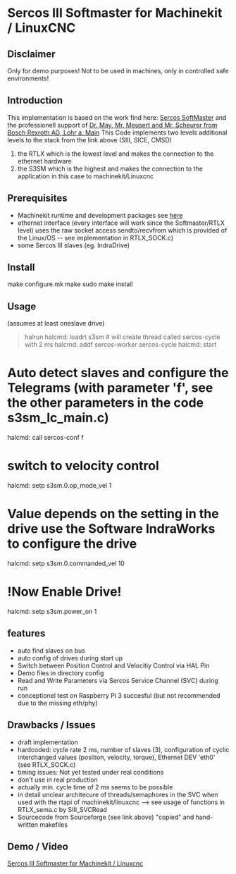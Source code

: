 Sercos III Softmaster for Machinekit / LinuxCNC
================================================

## Disclaimer ##
Only for demo purposes! Not to be used in machines, only in controlled safe environments!

## Introduction ##
This implementation is based on the work find here:
[Sercos SoftMaster](https://sourceforge.net/projects/sercos-softmaster-core/files/Sercos%20SoftMaster%20Package/)
and the professionell support of [Dr. May, Mr. Meusert and Mr. Scheurer from Bosch Rexroth AG, Lohr a. Main](http://www.computer-automation.de/steuerungsebene/steuern-regeln/artikel/107001/)
This Code implements two levels additional levels to the stack from the link above (SIII, SICE, CMSD)
1. the RTLX which is the lowest level and makes the connection to the ethernet hardware
2. the S3SM which is the highest and makes the connection to the application in this case to machinekit/Linuxcnc

## Prerequisites ##
- Machinekit runtime and development packages see [here](http://www.machinekit.io/docs/getting-started/install-runtime-packages/)
- ethernet interface (every interface will work since the Softmaster/RTLX level) uses the raw socket access sendto/recvfrom which is provided of the Linux/OS -- see implementation in RTLX_SOCK.c)
- some Sercos III slaves (eg. IndraDrive)

## Install ##
make configure.mk
make
sudo make install

## Usage ## 
(assumes at least oneslave drive)
> halrun
halcmd: loadrt s3sm # will create thread called sercos-cycle with 2 ms
halcmd: addf sercos-worker sercos-cycle
halcmd: start
# Auto detect slaves and configure the Telegrams (with parameter 'f', see the other parameters in the code s3sm_lc_main.c)
halcmd: call sercos-conf f
# switch to velocity control
halcmd: setp s3sm.0.op_mode_vel 1
# Value depends on the setting in the drive use the Software IndraWorks to configure the drive
halcmd: setp s3sm.0.commanded_vel 10
# !Now Enable Drive!
halcmd: setp s3sm.power_on 1


## features ##
- auto find slaves on bus
- auto config of drives during start up
- Switch between Position Control and Velocitiy Control via HAL Pin
- Demo files in directory config
- Read and Write Parameters via Sercos Service Channel (SVC) during run
- conceptionel test on Raspberry Pi 3 succesful (but not recommended due to the missing eth/phy)

## Drawbacks / Issues ##
- draft implementation
- hardcoded: cycle rate 2 ms, number of slaves (3), configuration of cyclic interchanged values (position, velocity, torque), Ethernet DEV 'eth0' (see RTLX_SOCK.c)
- timing issues: Not yet tested under real conditions
- don't use in real production
- actually min. cycle time of 2 ms seems to be possible
- in detail unclear architecure of threads/semaphores in the SVC when used with the rtapi of machinekit/linuxcnc --> see usage of functions in RTLX_sema.c by SIII_SVCRead 
- Sourcecode from Sourceforge (see link above) "copied" and hand-written makefiles

## Demo / Video ##
[Sercos III Softmaster for Machinekit / Linuxcnc](https://www.youtube.com/watch?v=Sw9DAKn6hoY)

